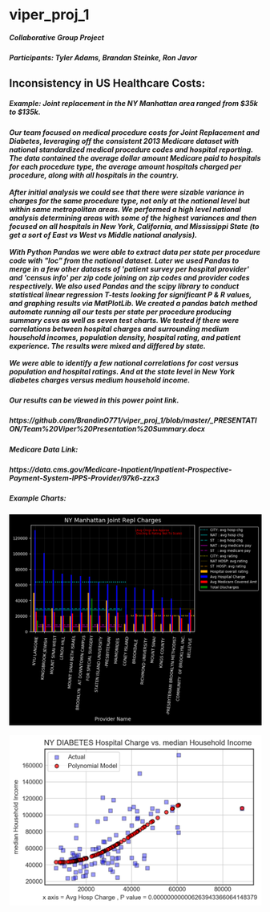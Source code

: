 # viper_proj_1
<h5>Collaborative Group Project<h5>

<h5>Participants:  Tyler Adams, Brandan Steinke, Ron Javor<h5>

<h2> Inconsistency in US Healthcare Costs: </h2>

<h5> Example: Joint replacement in the NY Manhattan area ranged from $35k to $135k.<h5>

Our team focused on medical procedure costs for Joint Replacement and Diabetes, leveraging off the consistent 2013 Medicare dataset with national standardized medical procedure codes and hospital reporting.
The data contained the average dollar amount Medicare paid to hospitals for each procedure type, the average amount hospitals charged per procedure, along with all hospitals in the country. 
<br>
<br>
After initial analysis we could see that there were sizable variance in charges for the same procedure type, not only at the national level but within same metropolitan areas. We performed a high level national analysis determining areas with some of the highest variances and then focused on all hospitals in New York, California, and Mississippi State (to get a sort of East vs West vs Middle national analysis). 
<br>
<br>
With Python Pandas we were able to extract data per state per procedure code with "loc" from the national dataset. Later we used Pandas to merge in a few other datasets of 'patient survey per hospital provider' and 'census info' per zip code joining on zip codes and provider codes respectively. We also used Pandas and the scipy library to conduct statistical linear regression T-tests looking for significant P & R values, and graphing results via MatPlotLib. We created a pandas batch method automate running all our tests per state per procedure producing summary csvs as well as seven test charts.  We tested if there were correlations between hospital charges and surrounding medium household incomes, population density, hospital rating, and patient experience. The results were mixed and differed by state. 
<br>
<br>
We were able to identify a few national correlations for cost versus population and hospital ratings. And at the state level in New York diabetes charges versus medium household income.

<h5>Our results can be viewed in this power point link.<h5>
https://github.com/BrandinO771/viper_proj_1/blob/master/_PRESENTATION/Team%20Viper%20Presentation%20Summary.docx

<h5>Medicare Data Link:<h5>
https://data.cms.gov/Medicare-Inpatient/Inpatient-Prospective-Payment-System-IPPS-Provider/97k6-zzx3
<br>
<h5>Example Charts:<h5>
<img src="https://github.com/BrandinO771/viper_proj_1/blob/master/charts/branzChartData/NY_Manhattan_Joint_Charges2.png">
<br>
<br>

<img src="https://github.com/BrandinO771/viper_proj_1/blob/master/charts/branzChartData/NY_DIABETES_Avg%20Hosp%20Charge_V_median%20Household%20Income_1.png">

 
